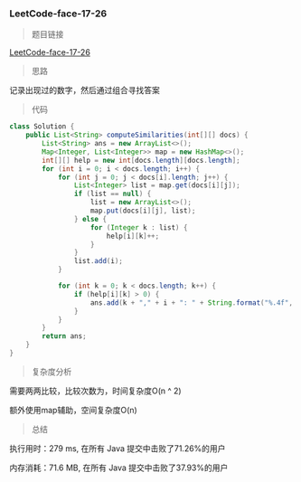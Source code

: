 ### LeetCode-face-17-26

> 题目链接

[LeetCode-face-17-26](https://leetcode-cn.com/problems/sparse-similarity-lcci/)

> 思路

记录出现过的数字，然后通过组合寻找答案

> 代码

```java
class Solution {
    public List<String> computeSimilarities(int[][] docs) {
        List<String> ans = new ArrayList<>();
        Map<Integer, List<Integer>> map = new HashMap<>();
        int[][] help = new int[docs.length][docs.length];
        for (int i = 0; i < docs.length; i++) {
            for (int j = 0; j < docs[i].length; j++) {
                List<Integer> list = map.get(docs[i][j]);
                if (list == null) {
                    list = new ArrayList<>();
                    map.put(docs[i][j], list);
                } else {
                    for (Integer k : list) {
                        help[i][k]++;
                    }
                }
                list.add(i);
            }

            for (int k = 0; k < docs.length; k++) {
                if (help[i][k] > 0) {
                    ans.add(k + "," + i + ": " + String.format("%.4f", (double) help[i][k] / (docs[i].length + docs[k].length - help[i][k])));
                }
            }
        }
        return ans;
    }
}
```

> 复杂度分析

需要两两比较，比较次数为，时间复杂度O(n ^ 2)

额外使用map辅助，空间复杂度O(n)

> 总结

执行用时：279 ms, 在所有 Java 提交中击败了71.26%的用户

内存消耗：71.6 MB, 在所有 Java 提交中击败了37.93%的用户

